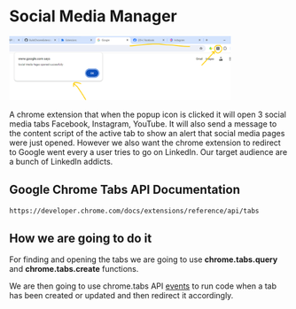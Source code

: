 # Social Media Manager

<img src="./screenshot.png" alt="Screenshot" width="400" />

A chrome extension that when the popup icon is clicked it will open 3 social media tabs Facebook, Instagram, YouTube. It will also send a message to the content script of the active tab to show an alert that social media pages were just opened. However we also want the chrome extension to redirect to Google went every a user tries to go on LinkedIn. Our target audience are a bunch of LinkedIn addicts.

## Google Chrome Tabs API Documentation
```
https://developer.chrome.com/docs/extensions/reference/api/tabs
```

## How we are going to do it
For finding and opening the tabs we are going to use <b>chrome.tabs.query</b> and <b>chrome.tabs.create</b> functions.

We are then going to use chrome.tabs API <a href="https://developer.chrome.com/docs/extensions/reference/api/tabs#event">events</a> to run code when a tab has been created or updated and then redirect it accordingly.